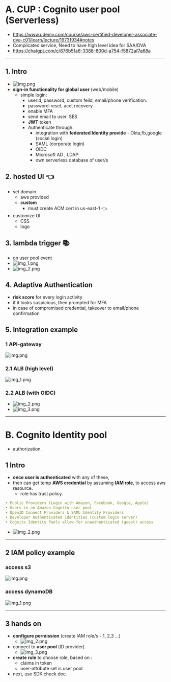 # A. CUP : Cognito user pool (Serverless)
- https://www.udemy.com/course/aws-certified-developer-associate-dva-c01/learn/lecture/19731934#notes
- Complicated service, Need to have high level idea for SAA/DVA
- https://chatgpt.com/c/676b51a6-3388-800d-a754-f5872af7a68a

---
## 1. Intro
- ![img.png](../99_img/dva/cognito/01/img.png)
- **sign-in functionality for global user** (web/mobile)
  - simple login:
    - userid, password, custom feild, email/phone verification.
    - password-reset, acct recovery
    - enable MFA
    - send email to user. SES
    - **JWT** token
    - Authenticate through:
      - integration with **federated Identity provide** - Okta,fb,google (social login)
      - SAML (corporate login)
      - OIDC
      - Microsoft AD , LDAP
      - own serverless database of user/s
      
## 2. **hosted UI** :point_left:
- set domain
  - aws provided
  - **custom**
    - must create ACM cert in us-east-1 :point_left:
- customize UI 
  - CSS 
  - logo

## 3. lambda trigger :books:
- on user pool event
- ![img_1.png](../99_img/dva/cognito/01/img_1.png)
- ![img_2.png](../99_img/dva/cognito/01/img_2.png)

## 4. Adaptive Authentication
- **risk score** for every login activity
- if it looks suspicious, then prompted for MFA
- in case of compromised credential, takeover to email/phone confirmation

## 5. Integration example

### 1 **API-gateway**
![img.png](../99_img/dva/cognito/02/img.png)

### 2.1 **ALB** (high level)
![img_1.png](../99_img/dva/cognito/02/img_1.png)

### 2.2 **ALB** (with OIDC)
- ![img_2.png](../99_img/dva/cognito/02/img_2.png)
- ![img_3.png](../99_img/dva/cognito/02/img_3.png)

---
# B. Cognito Identity pool
- authorization.
## 1 Intro
- **once user is authenticated** with any of these,
- then can get temp **AWS credential** by assuming **IAM role**, to access aws resource.
  - role has trust policy.
```yaml
• Public Providers (Login with Amazon, Facebook, Google, Apple)
• Users in an Amazon Cognito user pool
• OpenID Connect Providers & SAML Identity Providers
• Developer Authenticated Identities (custom login server)
• Cognito Identity Pools allow for unauthenticated (guest) access
```
- ![img_2.png](../99_img/moreSrv/api-gateway/img_2.png)

---
## 2 IAM policy example
### access s3
![img.png](../99_img/dva/cognito/03/img.png)

### access dynamoDB
![img_1.png](../99_img/dva/cognito/03/img_1.png)

---
## 3 hands on
- **configure permission** (create IAM role/s - 1, 2,3 ...)
  - ![img_2.png](../99_img/dva/cognito/03/img_2.png)
- connect to **user pool** (ID provider)
  - ![img_3.png](../99_img/dva/cognito/03/img_3.png)
- **create rule** to choose role, based on :
  - claims in token 
  - user-attribute set is user pool
- next, use SDK check doc.




